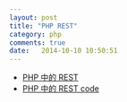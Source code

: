 ```yaml
---
layout: post
title: "PHP REST"
category: php
comments: true
date:   2014-10-10 10:50:51
---
```


- [PHP 中的 REST](http://www.cnblogs.com/x3d/p/3894565.html)
- [PHP 中的 REST code](https://gitcafe.com/web3d/uxf/blob/master/upload/source/class/rest/rest_controller.php)
